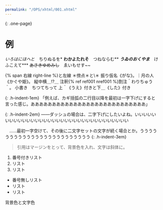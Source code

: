 ```yaml
---
permalink: "/OPS/xhtml/001.xhtml"
---
```

{: .one-page}
# 例

*いろはにほへと*　ちりぬるを\*
**わかよたれそ**　つねならむ\*\*
***うゐのおくやま***　けふこえて\*\*\*
~~あさきゆめみし~~　ゑいもせす\~\~

{% span 右線 right-line %}と<span class="left-line">左線</span>
＊傍点＊と\＊
振り仮名《がな》。｜月の人《かぐや姫》。
縦中横＿!?＿
注釈{% ref ref001 nref001 %}割注＾わりちゅう＾。
小書き　ち<span class="kogaki">つ</span>てちって
上＾《うえ》付きと下＿《した》付き

{: .h-indent-1em}
「例えば、カギ括弧の二行目以降を最初は一字下げにすると言った感じ。あああああああああああああああああああああああああああ」

{: .h-indent-2em}
——ダッシュの場合は、二字下げにしたいよね。いいいいいいいいいいいいいいいいいいいいいいいいいいいいいいいいいい

　……最初一字空けて、その後に二文字セットの文字が続く場合とか。うううううううううううううううううううううううう
{: .h-indent-3em}

>引用はマージンをとって、背景色を入れ、文字は斜体に。

1. 番号付きリスト
2. リスト
3. リスト

- 番号無しリスト
- リスト
- リスト

<span class="bg-pink">背景色</span>と<span class="font-red">文字色</span>